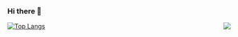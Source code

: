 ### Hi there 👋

<!--
**gaoguanqi/gaoguanqi** is a ✨ _special_ ✨ repository because its `README.md` (this file) appears on your GitHub profile.

Here are some ideas to get you started:

- 🔭 I’m currently working on ...
- 🌱 I’m currently learning ...
- 👯 I’m looking to collaborate on ...
- 🤔 I’m looking for help with ...
- 💬 Ask me about ...
- 📫 How to reach me: ...
- 😄 Pronouns: ...
- ⚡ Fun fact: ...
-->
 <img align="right" src="https://github-readme-stats.vercel.app/api?username=gaoguanqi&theme=dracula&show_icons=true&icon_color=CE1D2D&text_color=718096&bg_color=ffffff&hide_title=true" />
 
[![Top Langs](https://github-readme-stats.vercel.app/api/top-langs/?username=gaoguanqi&layout=compact)](https://github.com/gaoguanqi)

